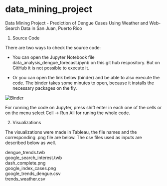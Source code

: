 # data_mining_project
Data Mining Project - Prediction of Dengue Cases Using Weather and Web-Search Data in San Juan, Puerto Rico

1. Source Code

There are two ways to check the source code:
- You can open the Jupyter Notebook file data_analysis_dengue_forecast.ipynb on this git hub respository. But on GitHub it is not possible to execute it.

- Or you can open the link below (binder) and be able to also execute the code. The binder takes some minutes to open, because it installs the necessary packages on the fly.

[![Binder](https://mybinder.org/badge_logo.svg)](https://mybinder.org/v2/gh/Joglas/data_mining_project/master?filepath=data_analysis_dengue_forecast.ipynb)

For running the code on Jupyter, press shift enter in each one of the cells or on the menu select Cell -> Run All for runing the whole code.


2. Visualizations

The visualizations were made in Tableau, the file names and the corresponding .png file are below. The csv files used as inputs are described below as well.

dengue_trends.twb <br>
google_search_interest.twb <br>
dash_complete.png <br>
google_index_cases.png <br>
google_trends_dengue.csv <br>
trends_weather.csv
